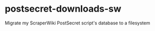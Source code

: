 postsecret-downloads-sw
=======================

Migrate my ScraperWiki PostSecret script's database to a filesystem